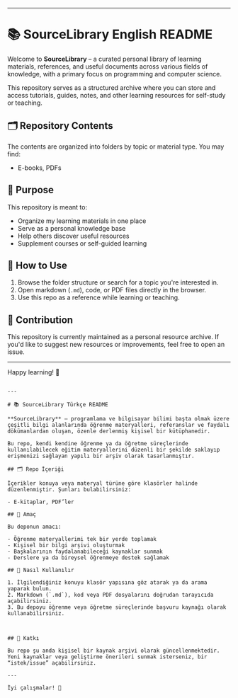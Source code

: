 
---


# 📚 SourceLibrary English README

Welcome to **SourceLibrary** – a curated personal library of learning materials, references, and useful documents across various fields of knowledge, with a primary focus on programming and computer science.

This repository serves as a structured archive where you can store and access tutorials, guides, notes, and other learning resources for self-study or teaching.

## 🗂 Repository Contents

The contents are organized into folders by topic or material type. You may find:


- E-books, PDFs


## 🎯 Purpose

This repository is meant to:

- Organize my learning materials in one place
- Serve as a personal knowledge base
- Help others discover useful resources
- Supplement courses or self-guided learning

## 🧭 How to Use

1. Browse the folder structure or search for a topic you're interested in.
2. Open markdown (`.md`), code, or PDF files directly in the browser.
3. Use this repo as a reference while learning or teaching.



## 📌 Contribution

This repository is currently maintained as a personal resource archive. If you'd like to suggest new resources or improvements, feel free to open an issue.



---

Happy learning! 🚀
```

---

# 📚 SourceLibrary Türkçe README

**SourceLibrary** – programlama ve bilgisayar bilimi başta olmak üzere çeşitli bilgi alanlarında öğrenme materyalleri, referanslar ve faydalı dökümanlardan oluşan, özenle derlenmiş kişisel bir kütüphanedir.

Bu repo, kendi kendine öğrenme ya da öğretme süreçlerinde kullanılabilecek eğitim materyallerini düzenli bir şekilde saklayıp erişmenizi sağlayan yapılı bir arşiv olarak tasarlanmıştır.

## 🗂 Repo İçeriği

İçerikler konuya veya materyal türüne göre klasörler halinde düzenlenmiştir. Şunları bulabilirsiniz:

- E-kitaplar, PDF’ler 

## 🎯 Amaç

Bu deponun amacı:

- Öğrenme materyallerimi tek bir yerde toplamak  
- Kişisel bir bilgi arşivi oluşturmak  
- Başkalarının faydalanabileceği kaynaklar sunmak  
- Derslere ya da bireysel öğrenmeye destek sağlamak

## 🧭 Nasıl Kullanılır

1. İlgilendiğiniz konuyu klasör yapısına göz atarak ya da arama yaparak bulun.
2. Markdown (`.md`), kod veya PDF dosyalarını doğrudan tarayıcıda açabilirsiniz.
3. Bu depoyu öğrenme veya öğretme süreçlerinde başvuru kaynağı olarak kullanabilirsiniz.



## 📌 Katkı

Bu repo şu anda kişisel bir kaynak arşivi olarak güncellenmektedir. Yeni kaynaklar veya geliştirme önerileri sunmak isterseniz, bir “istek/issue” açabilirsiniz.

---

İyi çalışmalar! 🚀


